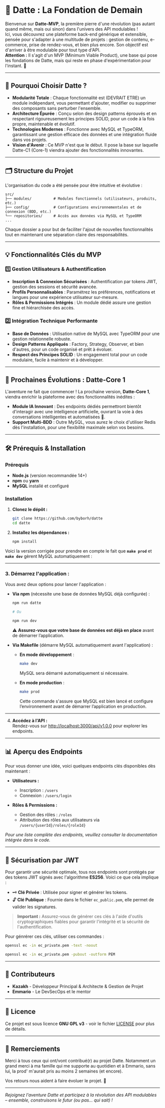 # 🍃 Datte : La Fondation de Demain

Bienvenue sur **Datte-MVP**, la première pierre d'une révolution (pas autant quand même, mais oui sinon) dans l'univers des API modulables !  
Ici, vous découvrez une plateforme back-end générique et extensible, pensée pour s'adapter à une multitude de projets : gestion de contenu, e-commerce, prise de rendez-vous, et bien plus encore. Son objectif est d'arriver à être modulable pour tout type d'API.  
**Attention :** Il s'agit d'un MVP (Minimum Viable Product), une base qui pose les fondations de Datte, mais qui reste en phase d'expérimentation pour l'instant. 🚀

---

## 🚀 Pourquoi Choisir Datte ?

- **Modularité Totale** : Chaque fonctionnalité est (DEVRAIT ETRE) un module indépendant, vous permettant d'ajouter, modifier ou supprimer des composants sans perturber l'ensemble.
- **Architecture Épurée** : Conçu selon des design patterns éprouvés et en respectant rigoureusement les principes SOLID, pour un code à la fois propre, maintenable et évolutif.
- **Technologies Modernes** : Fonctionne avec MySQL et TypeORM, garantissant une gestion efficace des données et une intégration fluide dans vos projets.
- **Vision d'Avenir** : Ce MVP n'est que le début. Il pose la base sur laquelle Datte-C1 (Core-1) viendra ajouter des fonctionnalités innovantes.

---

## 🗂️ Structure du Projet

L'organisation du code a été pensée pour être intuitive et évolutive :

```
src/
├── modules/          # Modules fonctionnels (utilisateurs, produits, etc.)
├── config/           # Configurations environnementales et de connexion (BDD, etc.)
└── repositories/     # Accès aux données via MySQL et TypeORM
...

```

Chaque dossier a pour but de faciliter l'ajout de nouvelles fonctionnalités tout en maintenant une séparation claire des responsabilités.

---

## 💡 Fonctionnalités Clés du MVP

### 1️⃣ Gestion Utilisateurs & Authentification
- **Inscription & Connexion Sécurisées** : Authentification par tokens JWT, gestion des sessions et sécurité avancée.
- **Profils Personnalisables** : Paramétrez les préférences, notifications et langues pour une expérience utilisateur sur-mesure.
- **Rôles & Permissions Intégrés** : Un module dédié assure une gestion fine et hiérarchisée des accès.

### 2️⃣ Intégration Technique Performante
- **Base de Données** : Utilisation native de MySQL avec TypeORM pour une gestion relationnelle robuste.
- **Design Patterns Appliqués** : Factory, Strategy, Observer, et bien d'autres, pour un code organisé et prêt à évoluer.
- **Respect des Principes SOLID** : Un engagement total pour un code modulaire, facile à maintenir et à développer.

---

## 🔮 Prochaines Évolutions : Datte-Core 1

L'aventure ne fait que commencer ! La prochaine version, **Datte-Core 1**, viendra enrichir la plateforme avec des fonctionnalités inédites :

- **Module IA Innovant** : Des endpoints dédiés permettront bientôt d'interagir avec une intelligence artificielle, ouvrant la voie à des conversations intelligentes et automatisées 🤖.
- **Support Multi-BDD** : Outre MySQL, vous aurez le choix d'utiliser Redis dès l'installation, pour une flexibilité maximale selon vos besoins.

---

## 🛠️ Prérequis & Installation

### Prérequis
- **Node.js** (version recommandée 14+)
- **npm** ou **yarn**
- **MySQL** installé et configuré

### Installation

1. **Clonez le dépôt :**
   ```bash
   git clone https://github.com/byborh/datte
   cd datte
   ```

2. **Installez les dépendances :**
   ```bash
   npm install
   ```

Voici la version corrigée pour prendre en compte le fait que **`make prod`** et **`make dev`** gèrent MySQL automatiquement :  

---

### **3. Démarrez l'application :**  
Vous avez deux options pour lancer l'application :  

- **Via npm** (nécessite une base de données MySQL déjà configurée) :  
   ```bash
   npm run datte

   # Ou

   npm run dev
   ```  
   ⚠️ **Assurez-vous que votre base de données est déjà en place** avant de démarrer l’application.  

- **Via Makefile** (démarre MySQL automatiquement avant l'application) :  
   - **En mode développement** :  
     ```bash
     make dev
     ```  
     MySQL sera démarré automatiquement si nécessaire.  

   - **En mode production** :  
     ```bash
     make prod
     ```  
     Cette commande s'assure que MySQL est bien lancé et configure l’environnement avant de démarrer l’application en production.  

---


4. **Accédez à l'API :**  
   Rendez-vous sur [http://localhost:3000/api/v1.0.0](http://localhost:3000/api/v1.0.0) pour explorer les endpoints.

---

## 📊 Aperçu des Endpoints

Pour vous donner une idée, voici quelques endpoints clés disponibles dès maintenant :

- **Utilisateurs :**
  - Inscription : `/users`
  - Connexion : `/users/login`

- **Rôles & Permissions :**
  - Gestion des rôles : `/roles`
  - Attribution des rôles aux utilisateurs via `/users/{userId}/roles/{roleId}`

*Pour une liste complète des endpoints, veuillez consulter la documentation intégrée dans le code.*

---

## 🔐 Sécurisation par JWT

Pour garantir une sécurité optimale, tous nos endpoints sont protégés par des tokens JWT signés avec l'algorithme **ES256**. Voici ce que cela implique :

- 🗝️ **Clé Privée** : Utilisée pour signer et générer les tokens.
- 🔓 **Clé Publique** : Fournie dans le fichier `ec_public.pem`, elle permet de valider les signatures.

> **Important :** Assurez-vous de générer ces clés à l'aide d'outils cryptographiques fiables pour garantir l'intégrité et la sécurité de l'authentification.

Pour génrérer ces clés, utiliser ces commandes :
```bash
openssl ec -in ec_private.pem -text -noout

openssl ec -in ec_private.pem -pubout -outform PEM  
```

---

## 👥 Contributeurs

- **Kazakh** - Développeur Principal & Architecte & Gestion de Projet
- **Emmario** - Le DevSecOps et le mentor
---

## 📝 Licence

Ce projet est sous licence **GNU GPL v3** - voir le fichier [LICENSE](./LICENSE) pour plus de détails.

---

## 🙏 Remerciements

Merci à tous ceux qui ont/vont contribué(r) au projet Datte. Notamment un grand merci à ma famille qui me supporte au quotidien et à Emmario, sans lui, la prod' m'aurait pris au moins 2 semaines (et encore).

Vos retours nous aident à faire évoluer le projet. 💖

---

*Rejoignez l'aventure Datte et participez à la révolution des API modulables – ensemble, construisons le futur (ou pas... qui sait) !*